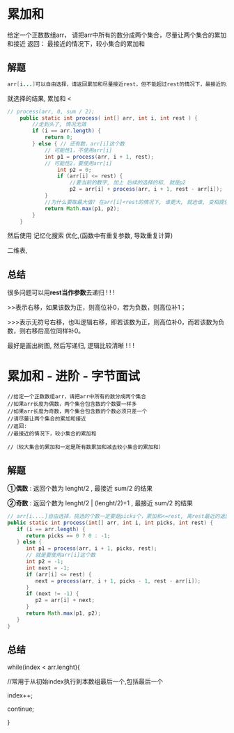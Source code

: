 # 累加和

给定一个正数数组arr，
请把arr中所有的数分成两个集合，尽量让两个集合的累加和接近
返回：
最接近的情况下，较小集合的累加和



## 解题

```java
arr[i...]可以自由选择，请返回累加和尽量接近rest，但不能超过rest的情况下，最接近的累加和是多少？
```

就选择的结果, 累加和 <

```java
// process(arr, 0, sum / 2);
	public static int process( int[] arr, int i, int rest ) {
		//走到头了, 情况无效
		if (i == arr.length) {
			return 0;
		} else { // 还有数，arr[i]这个数
			// 可能性1，不使用arr[i]
			int p1 = process(arr, i + 1, rest);
			// 可能性2，要使用arr[i]
				int p2 = 0;
				if (arr[i] <= rest) {
					//要当前的数字, 加上 后续的选择的和, 就是p2
					p2 = arr[i] + process(arr, i + 1, rest - arr[i]);
			}
			//为什么要取最大值? 在arr[i]<rest的情况下, 谁更大, 就选谁, 变相提供了题目要求
			return Math.max(p1, p2);
		}
	}
```



然后使用 记忆化搜索 优化,(函数中有重复参数, 导致重复计算)

二维表,





## 总结

很多问题可以用**rest当作参数**去递归 ! ! ! 



\>>表示右移，如果该数为正，则高位补0，若为负数，则高位补1；

\>>>表示无符号右移，也叫逻辑右移，即若该数为正，则高位补0，而若该数为负数，则右移后高位同样补0。



最好是画出树图, 然后写递归, 逻辑比较清晰 ! ! ! 



# 累加和 - 进阶 - 字节面试

```
//给定一个正数数组arr，请把arr中所有的数分成两个集合
//如果arr长度为偶数，两个集合包含数的个数要一样多
//如果arr长度为奇数，两个集合包含数的个数必须只差一个
//请尽量让两个集合的累加和接近
//返回:
//最接近的情况下，较小集合的累加和

//（较大集合的累加和一定是所有数累加和减去较小集合的累加和）
```

## 解题

**①偶数** : 返回个数为 lenght/2 , 最接近 sum/2 的结果

**②奇数** : 返回个数为 lenght/2 | (lenght/2)+1 , 最接近 sum/2 的结果



```java
// arr[i....]自由选择，挑选的个数一定要是picks个，累加和<=rest, 离rest最近的返回
public static int process(int[] arr, int i, int picks, int rest) {
   if (i == arr.length) {
      return picks == 0 ? 0 : -1;
   } else {
      int p1 = process(arr, i + 1, picks, rest);
      // 就是要使用arr[i]这个数
      int p2 = -1;
      int next = -1;
      if (arr[i] <= rest) {
         next = process(arr, i + 1, picks - 1, rest - arr[i]);
      }
      if (next != -1) {
         p2 = arr[i] + next;
      }
      return Math.max(p1, p2);
   }
}
```

## 总结

while(index < arr.lenght){



//常用于从初始index执行到本数组最后一个,包括最后一个

index++;

continue;

}

















